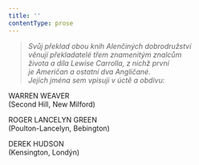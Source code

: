 ```yaml
---
title: ''
contentType: prose
---
```


> _Svůj překlad obou knih Alenčiných dobrodružství  
> věnují překladatelé třem znamenitým znalcům  
> života a díla Lewise Carrolla, z nichž první  
> je Američan a ostatní dva Angličané.  
> Jejich jména sem vpisuji v úctě a obdivu:_

WARREN WEAVER  
(Second Hill, New Milford)

ROGER LANCELYN GREEN  
(Poulton-Lancelyn, Bebington)

DEREK HUDSON  
(Kensington, Londýn)
